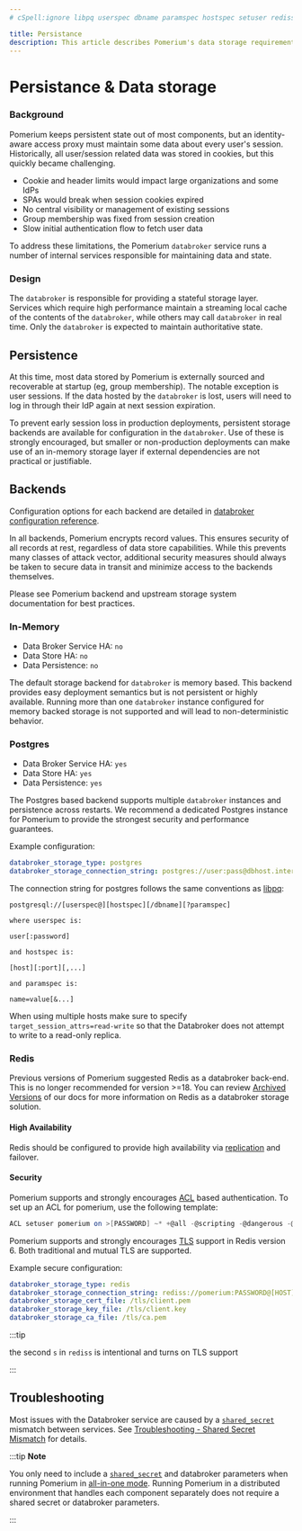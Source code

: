 ```yaml
---
# cSpell:ignore libpq userspec dbname paramspec hostspec setuser rediss

title: Persistance
description: This article describes Pomerium's data storage requirements and backends
---
```


# Persistance & Data storage

### Background

Pomerium keeps persistent state out of most components, but an identity-aware access proxy must maintain some data about every user's session. Historically, all user/session related data was stored in cookies, but this quickly became challenging.

- Cookie and header limits would impact large organizations and some IdPs
- SPAs would break when session cookies expired
- No central visibility or management of existing sessions
- Group membership was fixed from session creation
- Slow initial authentication flow to fetch user data

To address these limitations, the Pomerium `databroker` service runs a number of internal services responsible for maintaining data and state.

### Design

The `databroker` is responsible for providing a stateful storage layer. Services which require high performance maintain a streaming local cache of the contents of the `databroker`, while others may call `databroker` in real time. Only the `databroker` is expected to maintain authoritative state.

## Persistence

At this time, most data stored by Pomerium is externally sourced and recoverable at startup (eg, group membership). The notable exception is user sessions. If the data hosted by the `databroker` is lost, users will need to log in through their IdP again at next session expiration.

To prevent early session loss in production deployments, persistent storage backends are available for configuration in the `databroker`. Use of these is strongly encouraged, but smaller or non-production deployments can make use of an in-memory storage layer if external dependencies are not practical or justifiable.

## Backends

Configuration options for each backend are detailed in [databroker configuration reference](/docs/reference/data-broker-service).

In all backends, Pomerium encrypts record values. This ensures security of all records at rest, regardless of data store capabilities. While this prevents many classes of attack vector, additional security measures should always be taken to secure data in transit and minimize access to the backends themselves.

Please see Pomerium backend and upstream storage system documentation for best practices.

### In-Memory

- Data Broker Service HA: `no`
- Data Store HA: `no`
- Data Persistence: `no`

The default storage backend for `databroker` is memory based. This backend provides easy deployment semantics but is not persistent or highly available. Running more than one `databroker` instance configured for memory backed storage is not supported and will lead to non-deterministic behavior.

### Postgres

- Data Broker Service HA: `yes`
- Data Store HA: `yes`
- Data Persistence: `yes`

The Postgres based backend supports multiple `databroker` instances and persistence across restarts. We recommend a dedicated Postgres instance for Pomerium to provide the strongest security and performance guarantees.

Example configuration:

```yaml
databroker_storage_type: postgres
databroker_storage_connection_string: postgres://user:pass@dbhost.internal.mydomain.com/pomerium?sslmode=disable
```

The connection string for postgres follows the same conventions as [libpq](https://www.postgresql.org/docs/current/libpq-connect.html#LIBPQ-CONNSTRING):

```text
postgresql://[userspec@][hostspec][/dbname][?paramspec]

where userspec is:

user[:password]

and hostspec is:

[host][:port][,...]

and paramspec is:

name=value[&...]
```

When using multiple hosts make sure to specify `target_session_attrs=read-write` so that the Databroker does not attempt to write to a read-only replica.

### Redis

Previous versions of Pomerium suggested Redis as a databroker back-end. This is no longer recommended for version >=18. You can review [Archived Versions](https://www.pomerium.com/docs/versions) of our docs for more information on Redis as a databroker storage solution.

#### High Availability

Redis should be configured to provide high availability via [replication](https://redis.io/topics/replication) and failover.

#### Security

Pomerium supports and strongly encourages [ACL](https://redis.io/topics/acl) based authentication. To set up an ACL for pomerium, use the following template:

```actionscript
ACL setuser pomerium on >[PASSWORD] ~* +@all -@scripting -@dangerous -@admin -@connection
```

Pomerium supports and strongly encourages [TLS](https://redis.io/topics/encryption) support in Redis version 6. Both traditional and mutual TLS are supported.

Example secure configuration:

```yaml
databroker_storage_type: redis
databroker_storage_connection_string: rediss://pomerium:PASSWORD@[HOST]:6379/
databroker_storage_cert_file: /tls/client.pem
databroker_storage_key_file: /tls/client.key
databroker_storage_ca_file: /tls/ca.pem
```

:::tip

the second `s` in `rediss` is intentional and turns on TLS support

:::

## Troubleshooting

Most issues with the Databroker service are caused by a [`shared_secret`](/docs/reference/shared-secret) mismatch between services. See [Troubleshooting - Shared Secret Mismatch](/docs/reference/shared-secret) for details.

:::tip **Note**

You only need to include a [`shared_secret`](/docs/reference/shared-secret) and databroker parameters when running Pomerium in [all-in-one mode](/docs/internals/configuration). Running Pomerium in a distributed environment that handles each component separately does not require a shared secret or databroker parameters.

:::
